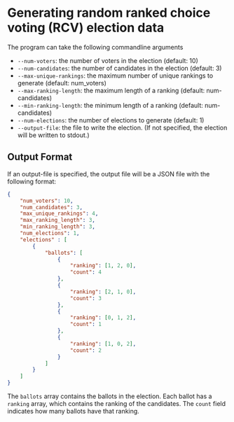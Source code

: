 # Generating random ranked choice voting (RCV) election data

The program can take the following commandline arguments

- `--num-voters`: the number of voters in the election (default: 10)
- `--num-candidates`: the number of candidates in the election (default: 3)
- `--max-unique-rankings`: the maximum number of unique rankings to generate (default: num_voters)
- `--max-ranking-length`: the maximum length of a ranking (default: num-candidates)
- `--min-ranking-length`: the minimum length of a ranking (default: num-candidates)
- `--num-elections`: the number of elections to generate (default: 1)
- `--output-file`: the file to write the election. (If not specified, the election will be written to stdout.)

## Output Format

If an output-file is specified, the output file will be a JSON file with the following format:

```json
{
    "num_voters": 10,
    "num_candidates": 3,
    "max_unique_rankings": 4,
    "max_ranking_length": 3,
    "min_ranking_length": 3,
    "num_elections": 1,
    "elections" : [
        {
            "ballots": [
                {
                    "ranking": [1, 2, 0],
                    "count": 4
                },
                {
                    "ranking": [2, 1, 0],
                    "count": 3
                },
                {
                    "ranking": [0, 1, 2],
                    "count": 1
                },
                {
                    "ranking": [1, 0, 2],
                    "count": 2
                }
            ]
        }
    ]
}
```

The `ballots` array contains the ballots in the election. Each ballot has a `ranking` array, which contains the ranking of the candidates. The `count` field indicates how many ballots have that ranking.

